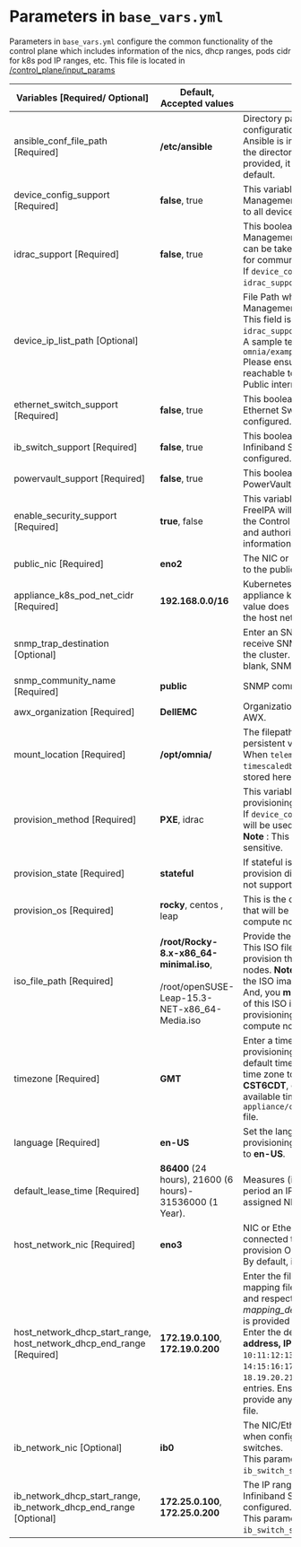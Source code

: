 # Parameters in `base_vars.yml`
Parameters in `base_vars.yml` configure the common functionality of the control plane which includes information of the nics, dhcp ranges, pods cidr for k8s pod IP ranges, etc.
This file is located in [/control_plane/input_params](../../../control_plane/input_params/base_vars.yml)


|     Variables    [Required/   Optional]	                                          |   **Default**, Accepted values                                                                       |   Description                                                                                                                                                                                                                                                                                                                                                                                                                                                                                                                                                                                                                                                                                                                                                                                                                                                                                                                                                                                                                                                                                                	|
|-------------------------------------------------------------------------------------|------------------------------------------------------------------------------------------------------|--------------------------------------------------------------------------------------------------------------------------------------------------------------------------------------------------------------------------------------------------------------------------------------------------------------------------------------------------------------------------------------------------------------------------------------------------------------------------------------------------------------------------------------------------------------------------------------------------------------------------------------------------------------------------------------------------------------------------------------------------------------------------------------------------------------------------------------------------------------------------------------------------------------------------------------------------------------------------------------------------------------------------------------------------------------------------------------------------------------	|
| ansible_conf_file_path	[Required]                                                |     	**/etc/ansible**	                                                                         |        Directory path with the Ansible       configuration file (ansible.cfg). If Ansible is installed using   pip,   provide   the directory path. If the   path is not provided, it is set as   /etc/ansible,   by default.	                                                                                                                                                                                                                                                                                                                                                                                                                                                                                                                                                                                                                                                                                                                                                                                                                                                                                	|
| device_config_support   [Required]                                                  |   **false**, true                                                                                    |   This variable decides whether Management   IPs   are to be assigned to all   devices.                                                                                                                                                                                                                                                                                                                                                                                                                                                                                                                                                                                                                                                                                                                                                                                                                                                                                                                                                                                                                      	|
| idrac_support   [Required]			                                              |   **false**,   true                                                                                  |     This boolean indicates that Management IPs   are assigned and can be taken from   `device_list_path` for communication.     <br> If `device_config_support` is true, `idrac_support` has to   be set to true.                                                                                                                                                                                                                                                                                                                                                                                                                                                                                                                                                                                                                                                                                                                                                                                                                                                                                            	|
| device_ip_list_path   [Optional]                                                    |                                                                                                      |  File Path where all pre-assigned   Management IPs are provided. <br>   This field is mandatory if     `idrac_support` is true. <br> A sample template is provided   here:     `omnia/examples/device_ip_list.yml` <br> Please ensure that all   listed IPs are reachable to the control plane via the Public internet                                                                                                                                                                                                                                                                                                                                                                                                                                                                                                                                                                                                                                                                                                                                                                                       	|
| ethernet_switch_support   [Required]                                                |   **false**,   true                                                                                  |  This boolean decides whether Ethernet   Switches are to be configured.                                                                                                                                                                                                                                                                                                                                                                                                                                                                                                                                                                                                                                                                                                                                                                                                                                                                                                                                                                                                                                      	|
| ib_switch_support   [Required]                                                      |   **false**, true                                                                                    |  This boolean decides whether Infiniband   Switches are to be configured.                                                                                                                                                                                                                                                                                                                                                                                                                                                                                                                                                                                                                                                                                                                                                                                                                                                                                                                                                                                                                                    	|
| powervault_support   [Required]                                                     |   **false**,   true                                                                                  |  This boolean decides whether   PowerVaults   are to be   configured.                                                                                                                                                                                                                                                                                                                                                                                                                                                                                                                                                                                                                                                                                                                                                                                                                                                                                                                                                                                                                                        	|
| enable_security_support   [Required]                                                |   **true**, false                                                                                    |   This variable decides whether FreeIPA   will   be deployed and used on the   Control Plane to control access and     authorization. For more information, [click     here](https://github.com/dellhpc/omnia/blob/devel/docs/Security/Enable_Security_ManagementStation.md)                                                                                                                                                                                                                                                                                                                                                                                                                                                                                                                                                                                                                                                                                                                                                                                                                                 	|
| public_nic   [Required]                                                             |   	**eno2**	                                                                                     |        The NIC or Ethernet card connected to the   public internet.                                                                                                                                                                                                                                                                                                                                                                                                                                                                                                                                                                                                                                                                                                                                                                                                                                                                                                                                                                                                                                          	|
| appliance_k8s_pod_net_cidr	[Required]	                                          |   	**192.168.0.0/16**	                                                                             |      Kubernetes pod network CIDR for   appliance   k8s network. Ensure this   value does not   overlap with any of   the host     networks.	                                                                                                                                                                                                                                                                                                                                                                                                                                                                                                                                                                                                                                                                                                                                                                                                                                                                                                                                                                  	|
| snmp_trap_destination	[Optional]                                                    |   		                                                                                             |        Enter an SNMP server IP address to receive   SNMP traps from devices in the cluster.   If   this variable is left blank, SNMP     will be disabled.	                                                                                                                                                                                                                                                                                                                                                                                                                                                                                                                                                                                                                                                                                                                                                                                                                                                                                                                                                   	|
| snmp_community_name</br>	[Required]   	                                          |   	**public**	                                                                                     |      SNMP community name. 	                                                                                                                                                                                                                                                                                                                                                                                                                                                                                                                                                                                                                                                                                                                                                                                                                                                                                                                                                                                                                                                                                   	|
| awx_organization	[Required]                                                        |   	**DellEMC**	                                                                                     | Organization name configured in   AWX.	                                                                                                                                                                                                                                                                                                                                                                                                                                                                                                                                                                                                                                                                                                                                                                                                                                                                                                                                                                                                                                                                       	|
| mount_location	[Required]		                                                  |   **/opt/omnia/**                                                                                    |   The filepath where the grafana persistent   volume will be created. <br> When `telemetry.yml` is run, both the   `timescaledb` and the `mysqldb` are stored here.                                                                                                                                                                                                                                                                                                                                                                                                                                                                                                                                                                                                                                                                                                                                                                                                                                                                                                                                          	|
| provision_method   [Required]                                                       |   **PXE**, idrac                                                                                     |     This variable is used to set node provisioning method <br> If   `device_config_support` is true, **PXE** will be used. <br> __Note__ :   This parameter is case sensitive.                                                                                                                                                                                                                                                                                                                                                                                                                                                                                                                                                                                                                                                                                                                                                                                                                                                                                                                               	|
| provision_state [Required]                                                          |   **stateful**                                                                                       |   If       stateful is set, cobbler is used to provision disks. Stateless is   currently     not supported.                                                                                                                                                                                                                                                                                                                                                                                                                                                                                                                                                                                                                                                                                                                                                                                                                                                                                                                                                                                                  	|
| provision_os   [Required]                                                           |   **rocky**, centos   ,   leap                                                                       |     This is the operating system image that will   be used for provisioning compute nodes in   the cluster.                                                                                                                                                                                                                                                                                                                                                                                                                                                                                                                                                                                                                                                                                                                                                                                                                                                                                                                                                                                                  	|
| iso_file_path	[Required]	                                                          |     **/root/Rocky-8.x-x86_64-minimal.iso**,     <br><br>/root/openSUSE-Leap-15.3-NET-x86_64-Media.iso|      Provide the relevant ISO file path. This   ISO file is used by Cobbler   to   provision the OS on the   compute   nodes. **Note**: It is recommended that   the ISO image file is not renamed.     And, you **must not** change the path of this ISO image file as the   provisioning of the OS on the compute   nodes may be impacted.	                                                                                                                                                                                                                                                                                                                                                                                                                                                                                                                                                                                                                                                                                                                                                                 	|
| timezone   [Required]	                                                              |   	**GMT**	                                                                                         |  Enter a timezone that is set during the   provisioning of OS. **GMT** is set as   the   default time zone. You can set   the     time zone to **EST**, **CET**,   **MST**, **CST6CDT**, or **PST8PDT**.     For a   list of available time   zones,   see the   `appliance/common/files/timezone.txt`     file.	                                                                                                                                                                                                                                                                                                                                                                                                                                                                                                                                                                                                                                                                                                                                                                                             	|
| language [Required]	                                                              |   	**en-US**	                                                                                     |      Set the language used during the     provisioning of OS. By default, it is   set to **en-US**.	                                                                                                                                                                                                                                                                                                                                                                                                                                                                                                                                                                                                                                                                                                                                                                                                                                                                                                                                                                                                          	|
| default_lease_time   [Required]	                                                  |   	**86400** (24   hours),   21600 (6 hours)- 31536000 (1   Year).                                  |  Measures (in seconds) the time period an   IP   is reserved for an assigned   NIC.                                                                                                                                                                                                                                                                                                                                                                                                                                                                                                                                                                                                                                                                                                                                                                                                                                                                                                                                                                                                                          	|
| host_network_nic	[Required]	                                                      |   	**eno3**	                                                                                     |      NIC or Ethernet card that is connected   to   the Host Network to provision OS   on bare   metal servers. By default, it   is set     to "eno3".	                                                                                                                                                                                                                                                                                                                                                                                                                                                                                                                                                                                                                                                                                                                                                                                                                                                                                                                                                        	|
| host_network_dhcp_start_range,       host_network_dhcp_end_range	[Required]	      |      **172.19.0.100**,     **172.19.0.200**		                                                     |        Enter the file path containing a device   mapping file with the MAC addresses   and   respective IP addresses.	A     *mapping_device_file.csv* template file   is provided under     `omnia/examples`.   Enter the   details   in the order: **MAC address,   IP address**. For example,     `10:11:12:13,1.2.3.4`,     `14:15:16:17,2.3.4.5`, and `18.19.20.21,3.4.5.6` are   all valid entries. Ensure that you do   not   provide any duplicate entries   in   the   file.                                                                                                                                                                                                                                                                                                                                                                                                                                                                                                                                                                                                                          	|
| ib_network_nic  [Optional]                                                          |  **ib0**                                                                                             |   The NIC/Ethernet card to be used when   configuring Infiniband switches. <br> This parameter is mandatory if   `ib_switch_support` is true.                                                                                                                                                                                                                                                                                                                                                                                                                                                                                                                                                                                                                                                                                                                                                                                                                                                                                                                                                                	|
| ib_network_dhcp_start_range,   ib_network_dhcp_end_range	 [Optional]               |     **172.25.0.100**,     **172.25.0.200**                                                           |         The IP range within with the Infiniband Switch IP is to be configured.   <br> This parameter is mandatory if `ib_switch_support` is true.                                                                                                                                                                                                                                                                                                                                                                                                                                                                                                                                                                                                                                                                                                                                                                                                                                                                                                                                                            	|                                                                                                                                                             |   	|
